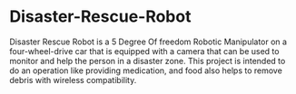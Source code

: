 # Disaster-Rescue-Robot
Disaster Rescue Robot is a 5 Degree Of freedom Robotic Manipulator on a four-wheel-drive car that is equipped with a camera that can be used to monitor and help the person in a disaster zone. This project is intended to do an operation like providing medication, and food also helps to remove debris with wireless compatibility.

